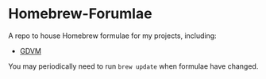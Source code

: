# Homebrew-Forumlae

A repo to house Homebrew formulae for my projects, including:

- [GDVM](https://github.com/patricktcoakley/gdvm)

You may periodically need to run `brew update` when formulae have changed.
